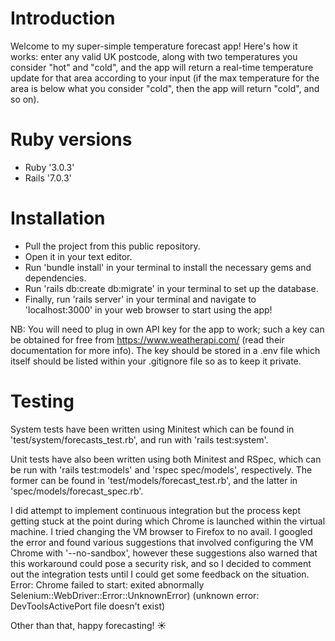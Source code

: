 # Introduction
Welcome to my super-simple temperature forecast app! Here's how it works: enter any valid UK postcode, along with two temperatures you consider "hot" and "cold", and the app will return a real-time temperature update for that area according to your input (if the max temperature for the area is below what you consider "cold", then the app will return "cold", and so on).

# Ruby versions
- Ruby '3.0.3'
- Rails '7.0.3'

# Installation
- Pull the project from this public repository.
- Open it in your text editor.
- Run 'bundle install' in your terminal to install the necessary gems and dependencies.
- Run 'rails db:create db:migrate' in your terminal to set up the database.
- Finally, run 'rails server' in your terminal and navigate to 'localhost:3000' in your web browser to start using the app!

NB: You will need to plug in own API key for the app to work; such a key can be obtained for free from https://www.weatherapi.com/ (read their documentation for more info).
The key should be stored in a .env file which itself should be listed within your .gitignore file so as to keep it private.

# Testing
System tests have been written using Minitest which can be found in 'test/system/forecasts_test.rb', and run with 'rails test:system'.

Unit tests have also been written using both Minitest and RSpec, which can be run with 'rails test:models' and 'rspec spec/models', respectively. The former can be found in 'test/models/forecast_test.rb', and the latter in 'spec/models/forecast_spec.rb'.

I did attempt to implement continuous integration but the process kept getting stuck at the point during which Chrome is launched within the virtual machine. I tried changing the VM browser to Firefox to no avail. I googled the error and found various suggestions that involved configuring the VM Chrome with '--no-sandbox', however these suggestions also warned that this workaround could pose a security risk, and so I decided to comment out the integration tests until I could get some feedback on the situation.
Error: Chrome failed to start: exited abnormally Selenium::WebDriver::Error::UnknownError)
(unknown error: DevToolsActivePort file doesn't exist)

Other than that, happy forecasting! ☀️
